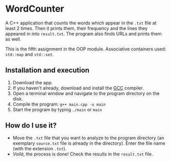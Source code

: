 # WordCounter
A C++ application that counts the words which appear in the `.txt` file at least 2 times. Then it prints them, their frequency and the lines they appeared in into `result.txt`. The program also finds URLs and prints them as well.

This is the fifth assignment in the OOP module. Associative containers used: `std::map` and `std::set`.

## Installation and execution
1. Download the app.
2. If you haven't already, download and install the [GCC](https://gcc.gnu.org/) compiler.
3. Open a terminal window and navigate to the program directory on the disk.
4. Compile the program: `g++ main.cpp -o main`
5. Start the program by typing `./main` or `main`

## How do I use it?
- Move the `.txt` file that you want to analyze to the program directory (an exemplary `source.txt`  file is already in the directory). Enter the file name (with the extension `.txt`).
- *Voilà*, the process is done! Check the results in the `result.txt` file.

